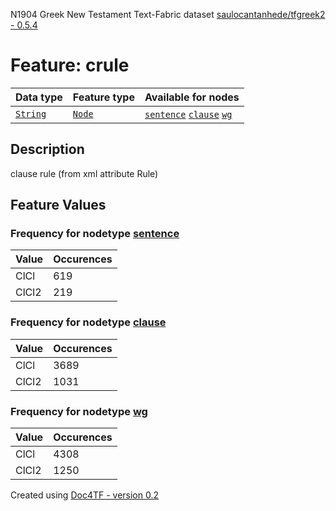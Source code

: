 N1904 Greek New Testament Text-Fabric dataset [saulocantanhede/tfgreek2 - 0.5.4](https://github.com/saulocantanhede/tfgreek2)
# Feature: crule
Data type|Feature type|Available for nodes
---|---|---
[`String`](featurebydatatype.md#string)|[`Node`](featurebytype.md#node)| [`sentence`](featurebynodetype.md#sentence)  [`clause`](featurebynodetype.md#clause)  [`wg`](featurebynodetype.md#wg) 
## Description
clause rule (from xml attribute Rule)
## Feature Values
### Frequency for nodetype [sentence](featurebynodetype.md#sentence)
Value|Occurences
---|---
ClCl|619
ClCl2|219
### Frequency for nodetype [clause](featurebynodetype.md#clause)
Value|Occurences
---|---
ClCl|3689
ClCl2|1031
### Frequency for nodetype [wg](featurebynodetype.md#wg)
Value|Occurences
---|---
ClCl|4308
ClCl2|1250
 

Created using [Doc4TF - version 0.2](https://github.com/tonyjurg/Doc4TF) 